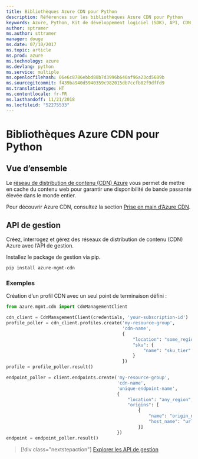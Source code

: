 ```yaml
---
title: Bibliothèques Azure CDN pour Python
description: Références sur les bibliothèques Azure CDN pour Python
keywords: Azure, Python, Kit de développement logiciel (SDK), API, CDN
author: sptramer
ms.author: sttramer
manager: douge
ms.date: 07/10/2017
ms.topic: article
ms.prod: azure
ms.technology: azure
ms.devlang: python
ms.service: multiple
ms.openlocfilehash: 06e6c8786ebbd88b7d3996b640af96a23cd5689b
ms.sourcegitcommit: f439ba940d5940359c982015db7ccfb82f9dffd9
ms.translationtype: HT
ms.contentlocale: fr-FR
ms.lasthandoff: 11/21/2018
ms.locfileid: "52275533"
---
```

# <a name="azure-cdn-libraries-for-python"></a>Bibliothèques Azure CDN pour Python

## <a name="overview"></a>Vue d’ensemble

Le [réseau de distribution de contenu (CDN) Azure](https://docs.microsoft.com/en-us/azure/cdn/cdn-overview) vous permet de mettre en cache du contenu web pour garantir une disponibilité de bande passante élevée dans le monde entier.

Pour découvrir Azure CDN, consultez la section [Prise en main d’Azure CDN](https://docs.microsoft.com/en-us/azure/cdn/cdn-create-new-endpoint).

## <a name="management-apis"></a>API de gestion

Créez, interrogez et gérez des réseaux de distribution de contenu (CDN) Azure avec l’API de gestion.

Installez le package de gestion via pip.

```bash
pip install azure-mgmt-cdn
```

### <a name="example"></a>Exemples

Création d’un profil CDN avec un seul point de terminaison défini :

```python
from azure.mgmt.cdn import CdnManagementClient

cdn_client = CdnManagementClient(credentials, 'your-subscription-id')
profile_poller = cdn_client.profiles.create('my-resource-group',
                                            'cdn-name',
                                            {
                                                "location": "some_region", 
                                                "sku": {
                                                    "name": "sku_tier"
                                                } 
                                            })
profile = profile_poller.result()

endpoint_poller = client.endpoints.create('my-resource-group',
                                          'cdn-name',
                                          'unique-endpoint-name', 
                                          { 
                                              "location": "any_region", 
                                              "origins": [
                                                  {
                                                      "name": "origin_name", 
                                                      "host_name": "url"
                                                  }]
                                          })
endpoint = endpoint_poller.result()
```

> [!div class="nextstepaction"]
> [Explorer les API de gestion](/python/api/overview/azure/cdn/management)
